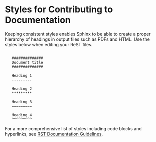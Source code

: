 # Styles for Contributing to Documentation


Keeping consistent styles enables Sphinx to be able to create a proper
hierarchy of headings in output files such as PDFs and HTML. Use the styles
below when editing your ReST files.

```

   ##############
   Document title
   ##############

   Heading 1
   ---------

   Heading 2
   *********

   Heading 3
   =========

   Heading 4
   ^^^^^^^^^
```

For a more comprehensive list of styles including code blocks and
hyperlinks, see [RST Documentation Guidelines](https://reimagined-disco-469c7a36.pages.github.io/conventions.html).